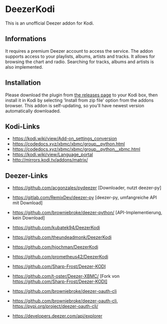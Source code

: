 # DeezerKodi
This is an unofficial Deezer addon for Kodi.

## Informations
It requires a premium Deezer account to access the service. The addon supports
access to your playlists, albums, artists and tracks. It allows for browsing
the chart and radio. Searching for tracks, albums and artists is also
implemented.

## Installation
Please download the plugin from [the releases page](https://github.com/prometheus42/DeezerKodi/releases) to your Kodi box,
then install it in Kodi by selecting 'Install from zip file' option from the addons browser.
This addon is self-updating, so you'll have newest version automatically downloaded.

## Kodi-Links
* https://kodi.wiki/view/Add-on_settings_conversion
* https://codedocs.xyz/xbmc/xbmc/group__python.html 
* https://codedocs.xyz/xbmc/xbmc/group__python__xbmc.html
* https://kodi.wiki/view/Language_portal
* http://mirrors.kodi.tv/addons/matrix/

## Deezer-Links
* https://github.com/acgonzales/pydeezer [Downloader, nutzt deezer-py]
* https://gitlab.com/RemixDev/deezer-py [deezer-py, umfangreiche API mit Download]
* https://github.com/browniebroke/deezer-python/ [API-Implementierung, kein Download]

* https://github.com/kubatek94/DeezerKodi
* https://github.com/theundeadmonk/DeezerKodi
* https://github.com/hjochman/DeezerKodi
* https://github.com/prometheus42/DeezerKodi
* https://github.com/Sharp-Frost/Deezer-KODI
* https://github.com/t-oster/Deezer-XBMC/ [Fork von https://github.com/Sharp-Frost/Deezer-KODI]

* https://github.com/browniebroke/deezer-oauth-cli
* https://github.com/browniebroke/deezer-oauth-cli, https://pypi.org/project/deezer-oauth-cli/
* https://developers.deezer.com/api/explorer
